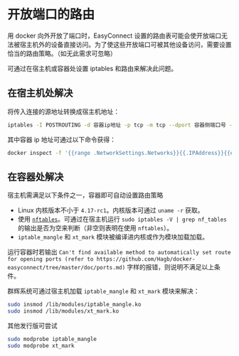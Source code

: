 # 开放端口的路由

用 docker 向外开放了端口时，EasyConnect 设置的路由表可能会使开放端口无法被宿主机外的设备直接访问。为了使这些开放端口可被其他设备访问，需要设置恰当的路由策略。（如无此需求可忽略）

可通过在宿主机或容器处设置 iptables 和路由来解决此问题。

## 在宿主机处解决

将传入连接的源地址转换成宿主机地址：

``` bash
iptables -I POSTROUTING -d 容器ip地址 -p tcp -m tcp --dport 容器侧端口号 -j MASQUERADE -t nat
```

其中容器 ip 地址可通过以下命令获得：

```bash
docker inspect -f '{{range .NetworkSettings.Networks}}{{.IPAddress}}{{end}}' 容器名
```

## 在容器处解决

宿主机需满足以下条件之一，容器即可自动设置路由策略

- Linux 内核版本不小于 `4.17-rc1`。内核版本可通过 `uname -r` 获取。
- 使用 [`nftables`](https://netfilter.org/projects/nftables/)。可通过在宿主机运行 `sudo iptables -V | grep nf_tables` 的输出是否为空来判断（非空则表明在使用 `nftables`）。
- `iptable_mangle` 和 `xt_mark` 模块被编译进内核或作为模块加载加载。

运行容器时若输出 `Can't find available method to automatically set route for opening ports (refer to https://github.com/Hagb/docker-easyconnect/tree/master/doc/ports.md)` 字样的报错，则说明不满足以上条件。

群辉系统可通过宿主机加载 `iptable_mangle` 和 `xt_mark` 模块来解决：
```bash
sudo insmod /lib/modules/iptable_mangle.ko
sudo insmod /lib/modules/xt_mark.ko
```

其他发行版可尝试
```bash
sudo modprobe iptable_mangle
sudo modprobe xt_mark
```

